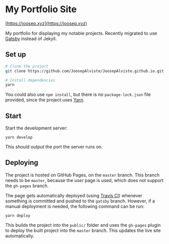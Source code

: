 # My Portfolio Site

[https://joosep.xyz](https://joosep.xyz)

My portfolio for displaying my notable projects. Recently migrated to use
[Gatsby](https://www.gatsbyjs.org/) instead of Jekyll.

## Set up

```bash
# Clone the project
git clone https://github.com/JoosepAlviste/JoosepAlviste.github.io.git -b gatsby

# Install dependencies
yarn
```

You could also use `npm install`, but there is no `package-lock.json` file
provided, since the project uses [Yarn](https://yarnpkg.com/).

## Start

Start the development server:

```
yarn develop
```

This should output the port the server runs on.

## Deploying

The project is hosted on GitHub Pages, on the `master` branch. This branch needs
to be `master`, because the _user_ page is used, which does not support the
`gh-pages` branch.

The page gets automatically deployed (using [Travis CI](https://travis-ci.org/))
whenever something is committed and pushed to the `gatsby` branch. However, if a
manual deployment is needed, the following command can be run:

```
yarn deploy
```

This builds the project into the `public/` folder and uses the `gh-pages` plugin
to deploy the built project into the `master` branch. This updates the live site
automatically.
